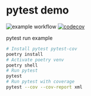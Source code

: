 # pytest demo

![example workflow](https://github.com/moshi4/github_action_tutorial/actions/workflows/CI.yml/badge.svg)
[![codecov](https://codecov.io/gh/moshi4/github_action_tutorial/branch/main/graph/badge.svg?token=SWC6XGVADQ)](https://codecov.io/gh/moshi4/github_action_tutorial)

pytest run example

```bash
# Install pytest pytest-cov
poetry install
# Activate poetry venv 
poetry shell
# Run pytest
pytest
# Run pytest with coverage
pytest --cov --cov-report xml
```

